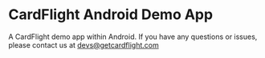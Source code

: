CardFlight Android Demo App
============

A CardFlight demo app within Android.
If you have any questions or issues, please contact us at devs@getcardflight.com
